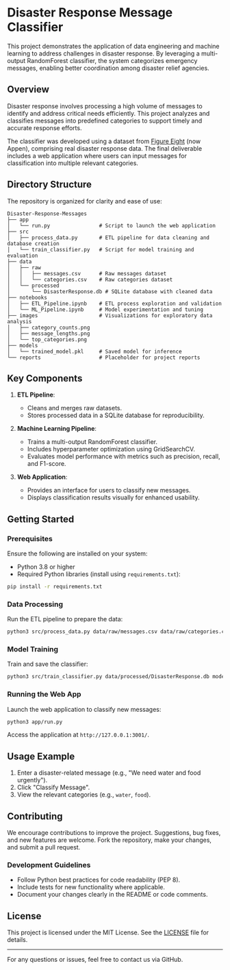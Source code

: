# Disaster Response Message Classifier

This project demonstrates the application of data engineering and machine learning to address challenges in disaster response. By leveraging a multi-output RandomForest classifier, the system categorizes emergency messages, enabling better coordination among disaster relief agencies.

## Overview

Disaster response involves processing a high volume of messages to identify and address critical needs efficiently. This project analyzes and classifies messages into predefined categories to support timely and accurate response efforts.

The classifier was developed using a dataset from [Figure Eight](https://appen.com/) (now Appen), comprising real disaster response data. The final deliverable includes a web application where users can input messages for classification into multiple relevant categories.

## Directory Structure

The repository is organized for clarity and ease of use:

```
Disaster-Response-Messages
├── app
│   └── run.py                # Script to launch the web application
├── src
│   ├── process_data.py       # ETL pipeline for data cleaning and database creation
│   └── train_classifier.py   # Script for model training and evaluation
├── data
│   ├── raw
│   │   ├── messages.csv      # Raw messages dataset
│   │   └── categories.csv    # Raw categories dataset
│   └── processed
│       └── DisasterResponse.db # SQLite database with cleaned data
├── notebooks
│   ├── ETL_Pipeline.ipynb    # ETL process exploration and validation
│   └── ML_Pipeline.ipynb     # Model experimentation and tuning
├── images                    # Visualizations for exploratory data analysis
│   ├── category_counts.png
│   ├── message_lengths.png
│   └── top_categories.png
├── models
│   └── trained_model.pkl     # Saved model for inference
└── reports                   # Placeholder for project reports
```

## Key Components

1. **ETL Pipeline**: 
   - Cleans and merges raw datasets.
   - Stores processed data in a SQLite database for reproducibility.

2. **Machine Learning Pipeline**: 
   - Trains a multi-output RandomForest classifier.
   - Includes hyperparameter optimization using GridSearchCV.
   - Evaluates model performance with metrics such as precision, recall, and F1-score.

3. **Web Application**:
   - Provides an interface for users to classify new messages.
   - Displays classification results visually for enhanced usability.

## Getting Started

### Prerequisites

Ensure the following are installed on your system:
- Python 3.8 or higher
- Required Python libraries (install using `requirements.txt`):

```bash
pip install -r requirements.txt
```

### Data Processing

Run the ETL pipeline to prepare the data:

```bash
python3 src/process_data.py data/raw/messages.csv data/raw/categories.csv data/processed/DisasterResponse.db
```

### Model Training

Train and save the classifier:

```bash
python3 src/train_classifier.py data/processed/DisasterResponse.db models/trained_model.pkl
```

### Running the Web App

Launch the web application to classify new messages:

```bash
python3 app/run.py
```

Access the application at `http://127.0.0.1:3001/`.

## Usage Example

1. Enter a disaster-related message (e.g., "We need water and food urgently").
2. Click "Classify Message".
3. View the relevant categories (e.g., `water`, `food`).

## Contributing

We encourage contributions to improve the project. Suggestions, bug fixes, and new features are welcome. Fork the repository, make your changes, and submit a pull request.

### Development Guidelines

- Follow Python best practices for code readability (PEP 8).
- Include tests for new functionality where applicable.
- Document your changes clearly in the README or code comments.

## License

This project is licensed under the MIT License. See the [LICENSE](LICENSE) file for details.

---

For any questions or issues, feel free to contact us via GitHub.
